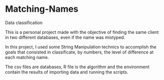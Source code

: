 # Matching-Names
Data classification

This is a personal project made with the objective of finding the same client in two different databases, even if the name was mistyped. 

In this project, I used some String Manipulation technics to accomplish the goals that consisted in classificate, by numbers, the level of difference at each matching name. 

The csv files are databases, R file is the algorithm and the environment contain the results of importing data and running the scripts. 
